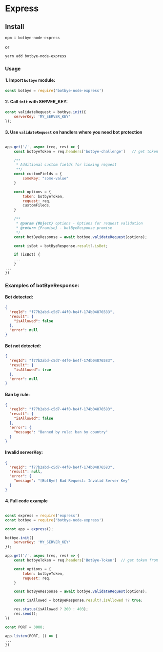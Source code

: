 # Express

## Install

```bash
npm i botbye-node-express
```

or

```bash
yarn add botbye-node-express
```

### Usage

#### 1. Import `botbye` module:

```javascript
const botbye = require('botbye-node-express')
```

#### 2. Call `init` with SERVER_KEY:

```javascript
const validateRequest = botbye.init({
    serverKey: 'MY_SERVER_KEY'
});
```

#### 3. Use `validateRequest` on handlers where you need bot protection

```javascript

app.get('/', async (req, res) => {
    const botbyeToken = req.headers['botbye-challenge']   // get token from header or any place you store it

    /**
     * Additional custom fields for linking request
     **/
    const customFields = {
        someKey: "some-value"
    }

    const options = {
        token: botbyeToken,
        request: req,
        customFileds,
    }

    /**
     * @param {Object} options - Options for request validation
     * @return {Promise} - botByeResponse promise
     */
    const botByeResponse = await botbye.validateRequest(options);

    const isBot = botByeResponse.result?.isBot;

    if (isBot) {
    ...
    }
...
})

```

### Examples of botByeResponse:

#### Bot detected:

```json
{
  "reqId": "f77b2abd-c5d7-44f0-be4f-174b04876583",
  "result": {
    "isAllowed": false
  },
  "error": null
}
```

#### Bot not detected:

```json
{
  "reqId": "f77b2abd-c5d7-44f0-be4f-174b04876583",
  "result": {
    "isAllowed": true
  },
  "error": null
}
```

#### Ban by rule:

```json
{
  "reqId": "f77b2abd-c5d7-44f0-be4f-174b04876583",
  "result": {
    "isAllowed": false
  },
  "error": {
    "message": "Banned by rule: ban by country"
  }
}
```

#### Invalid serverKey:

```json
{
  "reqId": "f77b2abd-c5d7-44f0-be4f-174b04876583",
  "result": null,
  "error": {
    "message": "[BotBye] Bad Request: Invalid Server Key"
  }
}
```

#### 4. Full code example

```javascript

const express = require('express')
const botbye = require('botbye-node-express')

const app = express();

botbye.init({
    serverKey: 'MY_SERVER_KEY'
});

app.get('/', async (req, res) => {
    const botbyeToken = req.headers['BotBye-Token']  // get token from header or any place you store it

    const options = {
        token: botbyeToken,
        request: req,
    }

    const botByeResponse = await botbye.validateRequest(options);

    const isAllowed = botByeResponse.result?.isAllowed ?? true;

    res.status(isAllowed ? 200 : 403);
    res.send();
})

const PORT = 3000;

app.listen(PORT, () => {
...
})

```
